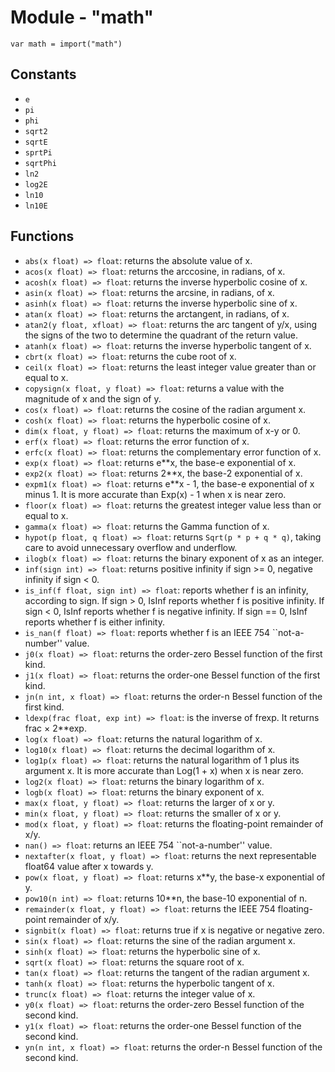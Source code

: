 # Module - "math"

```golang
var math = import("math")
```

## Constants

- `e`
- `pi`
- `phi`
- `sqrt2`
- `sqrtE`
- `sprtPi`
- `sqrtPhi`
- `ln2`
- `log2E`
- `ln10`
- `ln10E`

## Functions

- `abs(x float) => float`: returns the absolute value of x.
- `acos(x float) => float`: returns the arccosine, in radians, of x.
- `acosh(x float) => float`: returns the inverse hyperbolic cosine of x.
- `asin(x float) => float`: returns the arcsine, in radians, of x.
- `asinh(x float) => float`: returns the inverse hyperbolic sine of x.
- `atan(x float) => float`: returns the arctangent, in radians, of x.
- `atan2(y float, xfloat) => float`: returns the arc tangent of y/x, using the
  signs of the two to determine the quadrant of the return value.
- `atanh(x float) => float`: returns the inverse hyperbolic tangent of x.
- `cbrt(x float) => float`: returns the cube root of x.
- `ceil(x float) => float`: returns the least integer value greater than or
  equal to x.
- `copysign(x float, y float) => float`: returns a value with the magnitude of
  x and the sign of y.
- `cos(x float) => float`: returns the cosine of the radian argument x.
- `cosh(x float) => float`: returns the hyperbolic cosine of x.
- `dim(x float, y float) => float`: returns the maximum of x-y or 0.
- `erf(x float) => float`: returns the error function of x.
- `erfc(x float) => float`: returns the complementary error function of x.
- `exp(x float) => float`: returns e**x, the base-e exponential of x.
- `exp2(x float) => float`: returns 2**x, the base-2 exponential of x.
- `expm1(x float) => float`: returns e**x - 1, the base-e exponential of x
  minus 1. It is more accurate than Exp(x) - 1 when x is near zero.
- `floor(x float) => float`: returns the greatest integer value less than or
  equal to x.
- `gamma(x float) => float`: returns the Gamma function of x.
- `hypot(p float, q float) => float`: returns `Sqrt(p * p + q * q)`, taking care
  to avoid unnecessary overflow and underflow.
- `ilogb(x float) => float`: returns the binary exponent of x as an integer.
- `inf(sign int) => float`: returns positive infinity if sign >= 0, negative
  infinity if sign < 0.
- `is_inf(f float, sign int) => float`: reports whether f is an infinity,
  according to sign. If sign > 0, IsInf reports whether f is positive infinity.
  If sign < 0, IsInf reports whether f is negative infinity. If sign == 0,
  IsInf reports whether f is either infinity.
- `is_nan(f float) => float`: reports whether f is an IEEE 754 ``not-a-number''
  value.
- `j0(x float) => float`: returns the order-zero Bessel function of the first
  kind.
- `j1(x float) => float`: returns the order-one Bessel function of the first
  kind.
- `jn(n int, x float) => float`: returns the order-n Bessel function of the
  first kind.
- `ldexp(frac float, exp int) => float`: is the inverse of frexp. It returns
  frac × 2**exp.
- `log(x float) => float`: returns the natural logarithm of x.
- `log10(x float) => float`: returns the decimal logarithm of x.
- `log1p(x float) => float`: returns the natural logarithm of 1 plus its
  argument x. It is more accurate than Log(1 + x) when x is near zero.
- `log2(x float) => float`: returns the binary logarithm of x.
- `logb(x float) => float`: returns the binary exponent of x.
- `max(x float, y float) => float`: returns the larger of x or y.
- `min(x float, y float) => float`: returns the smaller of x or y.
- `mod(x float, y float) => float`: returns the floating-point remainder of x/y.
- `nan() => float`: returns an IEEE 754 ``not-a-number'' value.
- `nextafter(x float, y float) => float`: returns the next representable
  float64 value after x towards y.
- `pow(x float, y float) => float`: returns x**y, the base-x exponential of y.
- `pow10(n int) => float`: returns 10**n, the base-10 exponential of n.
- `remainder(x float, y float) => float`: returns the IEEE 754 floating-point
  remainder of x/y.
- `signbit(x float) => float`: returns true if x is negative or negative zero.
- `sin(x float) => float`: returns the sine of the radian argument x.
- `sinh(x float) => float`: returns the hyperbolic sine of x.
- `sqrt(x float) => float`: returns the square root of x.
- `tan(x float) => float`: returns the tangent of the radian argument x.
- `tanh(x float) => float`: returns the hyperbolic tangent of x.
- `trunc(x float) => float`: returns the integer value of x.
- `y0(x float) => float`: returns the order-zero Bessel function of the second
  kind.
- `y1(x float) => float`: returns the order-one Bessel function of the second
  kind.
- `yn(n int, x float) => float`: returns the order-n Bessel function of the
  second kind.
